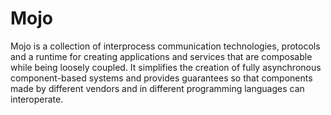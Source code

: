 # Mojo

Mojo is a collection of interprocess communication technologies, protocols and
a runtime for creating applications and services that are composable while
being loosely coupled. It simplifies the creation of fully asynchronous
component-based systems and provides guarantees so that components made by
different vendors and in different programming languages can interoperate.

